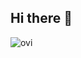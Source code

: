 ## Hi there 👋




<img src="https://github-readme-stats.vercel.app/api/top-langs/?username=Galm1&show_icons=true&locale=en&layout=compact&theme=chartreuse-dark&langs_count=8&hide_progress=true" alt="ovi" />
<!--
**Galm1/Galm1** is a ✨ _special_ ✨ repository because its `README.md` (this file) appears on your GitHub profile.

Here are some ideas to get you started:

- 🔭 I’m currently working on ...
- 🌱 I’m currently learning ...
- 👯 I’m looking to collaborate on ...
- 🤔 I’m looking for help with ...
- 💬 Ask me about ...
- 📫 How to reach me: ...
- 😄 Pronouns: ...
- ⚡ Fun fact: ...
-->
